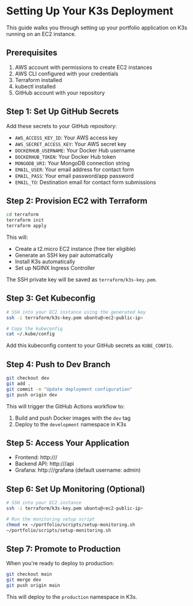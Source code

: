 # Setting Up Your K3s Deployment

This guide walks you through setting up your portfolio application on K3s running on an EC2 instance.

## Prerequisites

1. AWS account with permissions to create EC2 instances
2. AWS CLI configured with your credentials
3. Terraform installed
4. kubectl installed
5. GitHub account with your repository

## Step 1: Set Up GitHub Secrets

Add these secrets to your GitHub repository:

- `AWS_ACCESS_KEY_ID`: Your AWS access key
- `AWS_SECRET_ACCESS_KEY`: Your AWS secret key
- `DOCKERHUB_USERNAME`: Your Docker Hub username
- `DOCKERHUB_TOKEN`: Your Docker Hub token
- `MONGODB_URI`: Your MongoDB connection string
- `EMAIL_USER`: Your email address for contact form
- `EMAIL_PASS`: Your email password/app password
- `EMAIL_TO`: Destination email for contact form submissions

## Step 2: Provision EC2 with Terraform

```bash
cd terraform
terraform init
terraform apply
```

This will:
- Create a t2.micro EC2 instance (free tier eligible)
- Generate an SSH key pair automatically
- Install K3s automatically
- Set up NGINX Ingress Controller

The SSH private key will be saved as `terraform/k3s-key.pem`.

## Step 3: Get Kubeconfig

```bash
# SSH into your EC2 instance using the generated key
ssh -i terraform/k3s-key.pem ubuntu@<ec2-public-ip>

# Copy the kubeconfig
cat ~/.kube/config
```

Add this kubeconfig content to your GitHub secrets as `KUBE_CONFIG`.

## Step 4: Push to Dev Branch

```bash
git checkout dev
git add .
git commit -m "Update deployment configuration"
git push origin dev
```

This will trigger the GitHub Actions workflow to:
1. Build and push Docker images with the `dev` tag
2. Deploy to the `development` namespace in K3s

## Step 5: Access Your Application

- Frontend: http://<ec2-public-ip>/
- Backend API: http://<ec2-public-ip>/api
- Grafana: http://<ec2-public-ip>/grafana (default username: admin)

## Step 6: Set Up Monitoring (Optional)

```bash
# SSH into your EC2 instance
ssh -i terraform/k3s-key.pem ubuntu@<ec2-public-ip>

# Run the monitoring setup script
chmod +x ~/portfolio/scripts/setup-monitoring.sh
~/portfolio/scripts/setup-monitoring.sh
```

## Step 7: Promote to Production

When you're ready to deploy to production:

```bash
git checkout main
git merge dev
git push origin main
```

This will deploy to the `production` namespace in K3s.